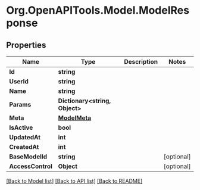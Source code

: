 # Org.OpenAPITools.Model.ModelResponse

## Properties

Name | Type | Description | Notes
------------ | ------------- | ------------- | -------------
**Id** | **string** |  | 
**UserId** | **string** |  | 
**Name** | **string** |  | 
**Params** | **Dictionary&lt;string, Object&gt;** |  | 
**Meta** | [**ModelMeta**](ModelMeta.md) |  | 
**IsActive** | **bool** |  | 
**UpdatedAt** | **int** |  | 
**CreatedAt** | **int** |  | 
**BaseModelId** | **string** |  | [optional] 
**AccessControl** | **Object** |  | [optional] 

[[Back to Model list]](../../README.md#documentation-for-models) [[Back to API list]](../../README.md#documentation-for-api-endpoints) [[Back to README]](../../README.md)

